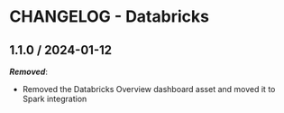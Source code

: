 # CHANGELOG - Databricks

<!-- towncrier release notes start -->

## 1.1.0 / 2024-01-12

***Removed***:

* Removed the Databricks Overview dashboard asset and moved it to Spark integration
